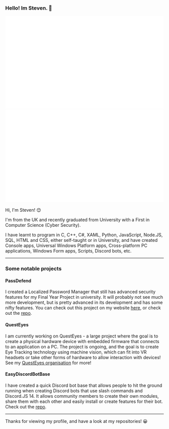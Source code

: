 ### Hello! Im Steven. 👋
![Github Stats Overview](https://github.com/robotprobot/github-stats/blob/master/generated/overview.svg?raw=true)
![Github Stats Overview](https://github.com/robotprobot/github-stats/blob/master/generated/languages.svg?raw=true)

Hi, I'm Steven! 😊

I'm from the UK and recently graduated from University with a First in Computer Science (Cyber Security).

I have learnt to program in C, C++, C#, XAML, Python, JavaScript, Node.JS, SQL, HTML and CSS, either self-taught or in University, and have created  Console apps, Universal Windows Platform apps, Cross-platform PC applications, Windows Form apps, Scripts, Discord bots, etc.

---
### Some notable projects

#### PassDefend
I created a Localized Password Manager that still has advanced security features for my Final Year Project in university. It will probably not see much more development, but is pretty advanced in its development and has some nifty features.
You can check out this project on my website [here](https://www.stevenwheeler.co.uk/passdefend), or check out the [repo](https://www.github.com/robotprobot/passdefend).

#### QuestEyes
I am currently working on QuestEyes - a large project where the goal is to create a physical hardware device with embedded firmware that connects to an application on a PC. The project is ongoing, and the goal is to create Eye Tracking technology using machine vision, which can fit into VR headsets or take other forms of hardware to allow interaction with devices! See my [QuestEyes organisation](https://github.com/questeyes) for more!

#### EasyDiscordBotBase
I have created a quick Discord bot base that allows people to hit the ground running when creating Discord bots that use slash commands and Discord.JS 14. It allows community members to create their own modules, share them with each other and easily install or create features for their bot. Check out the [repo](https://www.github.com/robotprobot/easydiscordbotbase).

---

Thanks for viewing my profile, and have a look at my repositories! 😀
